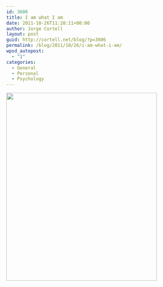 ```yaml
---
id: 3606
title: I am what I am
date: 2011-10-26T11:28:11+00:00
author: Jorge Cortell
layout: post
guid: http://cortell.net/blog/?p=3606
permalink: /blog/2011/10/26/i-am-what-i-am/
wpsd_autopost:
  - "1"
categories:
  - General
  - Personal
  - Psychology
---
```

<img class="aligncenter" title="robot and bird" src="http://www.thisischris.com/uploaded_images/RoboBird03-706239.jpg" alt="" width="400" height="500" />